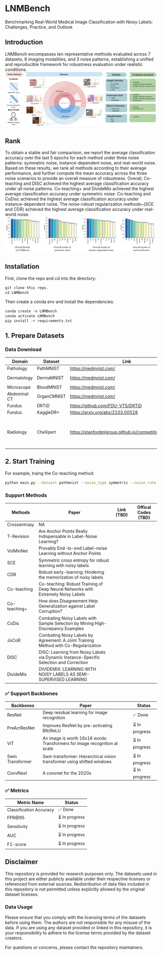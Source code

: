 # LNMBench
Benchmarking Real-World Medical Image Classification with Noisy Labels: Challenges, Practice, and Outlook

## Introduction
LNMBench encompasses ten representative methods evaluated across 7 datasets, 6 imaging modalities, and 3 noise patterns, establishing a unified and reproducible framework for robustness evaluation under realistic conditions.
![alt text](fig.png)

## Rank
To obtain a stable and fair comparison, we report the average classification accuracy over the last 5 epochs for each method under three noise patterns: symmetric noise, instance-dependent noise, and real-world noise. 
Based on these results, we rank all methods according to their average performance, and further compute the mean accuracy across the three noise scenarios to provide an overall measure of robustness.
Overall, Co-teaching and DISC  achieved the highest average classification accuracy under all noise patterns. 
Co-teaching+ and DivideMix achieved the highest average classification accuracy under symmetric noise.
Co-teaching and CoDisc achieved the highest average classification accuracy under instance-dependent noise.
The noise-robust regularization methods~(SCE and CDR) achieved the highest average classification accuracy under real-world noise.
![alt text](fig2.png)

## Installation
First, clone the repo and cd into the directory:
```shell
git clone this repo.
cd LNMBench
```
Then create a conda env and install the dependencies:
```shell
conda create -n LNMBench
conda activate LNMBench
pip install -r requirements.txt
```

## 1. Prepare Datasets

### Data Download
| Domain           | Dataset         | Link                                                                                   | License        |
|------------------|-----------------|----------------------------------------------------------------------------------------|----------------|
| Pathology        | PathMNIST       | https://medmnist.com/                                                                  | CC BY 4.0      |
| Dermatology      | DermaMNIST      | https://medmnist.com/                                                                  | CC BY-NC 4.0   |
| Microscope       | BloodMNIST      | https://medmnist.com/                                                                  | CC BY 4.0      |
| Abdominal CT     | OrganCMNIST     | https://medmnist.com/                                                                  | CC BY 4.0      |
| Fundus           | DRTiD           | https://github.com/FDU-VTS/DRTiD                                                       |                |
| Fundus           | KaggleDR+       | https://arxiv.org/abs/2103.00528                                                       |                |
| Radiology        | CheXpert        | https://stanfordmlgroup.github.io/competitions/chexpert/                               | [Stanford University Dataset Research Use Agreement](https://stanfordaimi.azurewebsites.net/datasets/8cbd9ed4-2eb9-4565-affc-111cf4f7ebe2) |


## 2. Start Training
For example, traing the Co-teaching method.
```bash
python main.py --dataset pathmnist --noise_type symmetric --noise_rate 0.5 
```
### Support Methods
| Methods                | Paper                                                                                      | Link (TBD) | Offical Codes (TBD)  |
|------------------------|--------------------------------------------------------------------------------------------|------------|----------------------|
| Crossentropy           | NA                                                                                         |            |                      |
| T-Revision             | Are Anchor Points Really Indispensable in Label-Noise Learning?                            |            |                      |
| VolMinNet              | Provably End-to-end Label-noise Learning without Anchor Points                             |            |                      |
| SCE                    | Symmetric cross entropy for robust learning with noisy labels                              |            |                      |
| CDR                    | Robust early-learning: Hindering the memorization of noisy labels                          |            |                      |
| Co-teaching            | Co-teaching: Robust Training of Deep Neural Networks with Extremely Noisy Labels           |            |                      |
| Co-teaching+           | How does Disagreement Help Generalization against Label Corruption?                        |            |                      |
| CoDis                  | Combating Noisy Labels with Sample Selection  by Mining High-Discrepancy Examples          |            |                      |
| JoCoR                  | Combating Noisy Labels by Agreement: A Joint Training Method with Co-Regularization        |            |                      |
| DISC                   | DISC: Learning from Noisy Labels via Dynamic Instance-Specific Selection and  Correction   |            |                      |
| DivideMix              | DIVIDEMIX: LEARNING WITH NOISY LABELS AS  SEMI-SUPERVISED LEARNING                         |            |                      |

### ✅ Support Backbones
| Backbones        | Paper                                                                     | Status |
|------------------|---------------------------------------------------------------------------|---------|
| ResNet           | Deep residual learning for image recognition                              | ✅ Done |
| PreActResNet     | Improves ResNet by pre-activating BN/ReLU                                 | ⏳ In progress |
| ViT              | An image is worth 16x16 words: Transformers for image recognition at scale| ⏳ In progress |
| Swin Transformer | Swin transformer: Hierarchical vision transformer using shifted windows   | ⏳ In progress |
| ConvNext         | A convnet for the 2020s                                                   | ⏳ In progress |

### ✅ Metrics

| Metric Name              | Status |
|---------------------------|---------|
| Classification Accuracy   | ✅ Done |
| FPR@95                    | ⏳ In progress |
| Sensitivity               | ⏳ In progress |
| AUC                       | ⏳ In progress |
| F1-score                  | ⏳ In progress |




## Disclaimer

This repository is provided for research purposes only. The datasets used in this project are either publicly available under their respective licenses or referenced from external sources. Redistribution of data files included in this repository is not permitted unless explicitly allowed by the original dataset licenses.

### Data Usage
Please ensure that you comply with the licensing terms of the datasets before using them. The authors are not responsible for any misuse of the data. If you are using any dataset provided or linked in this repository, it is your responsibility to adhere to the license terms provided by the dataset creators.

For questions or concerns, please contact the repository maintainers.
